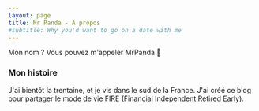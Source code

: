 ```yaml
---
layout: page
title: Mr Panda - A propos
#subtitle: Why you'd want to go on a date with me
---
```


Mon nom ? Vous pouvez m'appeler MrPanda 🐼

### Mon histoire

J'ai bientôt la trentaine, et je vis dans le sud de la France.
J'ai créé ce blog pour partager le mode de vie FIRE (Financial Independent Retired Early).
